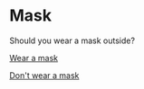 # Mask
Should you wear a mask outside?

[Wear a mask](situations/healthy.md)

[Don't wear a mask](situations/infected.md)